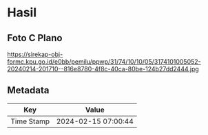 # Hasil

## Foto C Plano

https://sirekap-obj-formc.kpu.go.id/e0bb/pemilu/ppwp/31/74/10/10/05/3174101005052-20240214-201710--816e8780-4f8c-40ca-80be-124b27dd2444.jpg


## Metadata

| Key        | Value               |
| ---------- | ------------------- |
| Time Stamp | 2024-02-15 07:00:44 |



